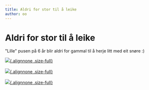 ```yaml
---
title: Aldri for stor til å leike
author: oo
---
```


# Aldri for stor til å leike

"Lille" pusen på 6 år blir aldri for gammal til å herje litt med eit snøre :)

[![](http://ormset.no/wordpress/wp-content/uploads/2010/07/p_1600_1200_EC24CEE2-BA65-4519-BD07-0AD611CC3F48.jpeg){.alignnone
.size-full}](http://ormset.no/wordpress/wp-content/uploads/2010/07/p_1600_1200_EC24CEE2-BA65-4519-BD07-0AD611CC3F48.jpeg)\
\
[![](http://ormset.no/wordpress/wp-content/uploads/2010/07/p_1600_1200_58CECB87-A5E3-4A93-9CF1-48B795E50C35.jpeg){.alignnone
.size-full}](http://ormset.no/wordpress/wp-content/uploads/2010/07/p_1600_1200_58CECB87-A5E3-4A93-9CF1-48B795E50C35.jpeg)\
\
[![](http://ormset.no/wordpress/wp-content/uploads/2010/07/p_1600_1200_417E8C7D-1925-4882-B997-1FA7BF5E1463.jpeg){.alignnone
.size-full}](http://ormset.no/wordpress/wp-content/uploads/2010/07/p_1600_1200_417E8C7D-1925-4882-B997-1FA7BF5E1463.jpeg)
